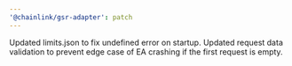 ```yaml
---
'@chainlink/gsr-adapter': patch
---
```


Updated limits.json to fix undefined error on startup. Updated request data validation to prevent edge case of EA crashing if the first request is empty.

